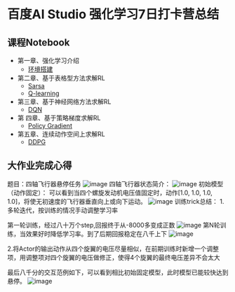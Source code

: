 # 百度AI Studio 强化学习7日打卡营总结
## 课程Notebook
+ 第一章、强化学习介绍
    + [环境搭建](https://nbviewer.jupyter.org/github/RonaldJEN/PaddlePaddle_RL_Class/blob/master/notebook/lesson1_MakeEnv.ipynb)
+ 第二章、基于表格型方法求解RL
    + [Sarsa](https://nbviewer.jupyter.org/github/RonaldJEN/PaddlePaddle_RL_Class/blob/master/notebook/lesson2.1_Sarsa.ipynb)
    + [Q-learning](https://nbviewer.jupyter.org/github/RonaldJEN/PaddlePaddle_RL_Class/blob/master/notebook/lesson2.2_Qlearning.ipynb)
+ 第三章、基于神经网络方法求解RL
    + [DQN](https://nbviewer.jupyter.org/github/RonaldJEN/PaddlePaddle_RL_Class/blob/master/notebook/lesson3_DQN.ipynb)
+ 第 四章、基于策略梯度求解RL
    + [Policy Gradient](https://nbviewer.jupyter.org/github/RonaldJEN/PaddlePaddle_RL_Class/blob/master/notebook/lesson4_PG.ipynb)
+ 第五章、连续动作空间上求解RL
    + [DDPG](https://nbviewer.jupyter.org/github/RonaldJEN/PaddlePaddle_RL_Class/blob/master/notebook/lesson5_FinalHW.ipynb)

## 大作业完成心得
题目：四轴飞行器悬停任务
![image](https://github.com/RonaldJEN/PaddlePaddle_RL_Class/blob/master/pic/1.jpg)
四轴飞行器状态简介：
![image](https://github.com/RonaldJEN/PaddlePaddle_RL_Class/blob/master/pic/2.jpg)
初始模型（动作固定）：
可以看到当四个螺旋发动机电压值固定时，动作[1.0, 1.0, 1.0, 1.0]，将使无初速度的飞行器垂直向上或向下运动。
![image](https://github.com/RonaldJEN/PaddlePaddle_RL_Class/blob/master/pic/3.gif)
训练trick总结：
1.多轮迭代，按训练的情况手动调整学习率

第一轮训练，经过八十万个step,回报终于从-8000多变成正数
![image](https://github.com/RonaldJEN/PaddlePaddle_RL_Class/blob/master/pic/4.jpg)
第N轮训练，当效果好时降低学习率。到了后期回报稳定在八千上下
![image](https://github.com/RonaldJEN/PaddlePaddle_RL_Class/blob/master/pic/5.jpg)

2.将Actor的输出动作从四个旋翼的电压尽量相似，在前期训练时新增一个调整项，用调整项对四个旋翼的电压做修正，使得4个旋翼的最终电压差异不会太大

最后八千分的交互范例如下，可以看到相比初始固定模型，此时模型已能较快达到悬停。
![image](https://github.com/RonaldJEN/PaddlePaddle_RL_Class/blob/master/pic/6.)

